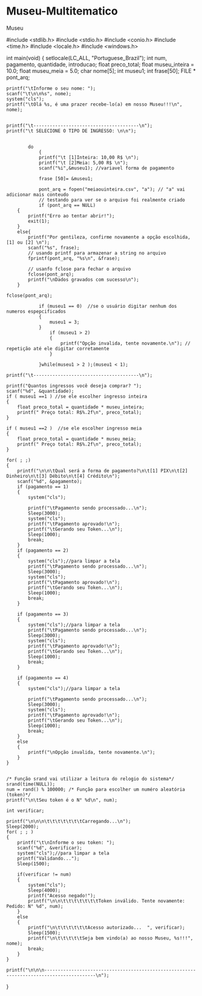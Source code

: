 # Museu-Multitematico
Museu

#include <stdlib.h>
#include <stdio.h>
#include <conio.h>
#include <time.h>
#include <locale.h>
#include <windows.h>

int main(void)
{
    setlocale(LC_ALL, "Portuguese_Brazil");
    int  num, pagamento, quantidade, introducao;
    float preco_total;
    float museu_inteira = 10.0;
    float museu_meia = 5.0;
    char nome[5];
    int museu1;
    int frase[50];
    FILE * pont_arq;

    printf("\tInforme o seu nome: ");
    scanf("\t\n\n%s", nome);
    system("cls");
    printf("\tOlá %s, é uma prazer recebe-lo(a) em nosso Museu!!!\n", nome);


    printf("\t---------------------------------------\n");
    printf("\t SELECIONE O TIPO DE INGRESSO: \n\n");


			do
    			{
				printf("\t [1]Inteira: 10,00 R$ \n");
        		printf("\t [2]Meia: 5,00 R$ \n");
        		scanf("%i",&museu1); //variavel forma de pagamento

                frase [50]= &museu1;

                pont_arq = fopen("meiaouinteira.csv", "a"); // "a" vai adicionar mais conteudo
        		// testando para ver se o arquivo foi realmente criado
        		if (pont_arq == NULL)
        {
            printf("Erro ao tentar abrir!");
            exit(1);
        }
        else{
            printf("Por gentileza, confirme novamente a opção escolhida, [1] ou [2] \n");
            scanf("%s", frase);
            // usando printf para armazenar a string no arquivo
            fprintf(pont_arq, "%s\n", &frase);

            // usanfo fclose para fechar o arquivo
            fclose(pont_arq);
            printf("\nDados gravados com sucesso\n");
        }

    fclose(pont_arq);

        		if (museu1 == 0)  //se o usuário digitar nenhum dos numeros espepcificados
        		{
            		museu1 = 3;
        		}
        			if (museu1 > 2)
        			{
            			printf("Opção invalida, tente novamente.\n"); // repetição até ele digitar corretamente
        			}

    			}while(museu1 > 2 );(museu1 < 1);

    printf("\t---------------------------------------\n");

    printf("Quantos ingressos você deseja comprar? ");
    scanf("%d", &quantidade);
    if ( museu1 ==1 ) //se ele escolher ingresso inteira
    {
        float preco_total = quantidade * museu_inteira;
        printf(" Preço total: R$%.2f\n", preco_total);
    }

    if ( museu1 ==2 )  //se ele escolher ingresso meia
    {
        float preco_total = quantidade * museu_meia;
        printf(" Preço total: R$%.2f\n", preco_total);
    }

    for( ; ;)
    {
        printf("\n\n\tQual será a forma de pagamento?\n\t[1] PIX\n\t[2] Dinheiro\n\t[3] Débito\n\t[4] Crédito\n");
        scanf("%d", &pagamento);
        if (pagamento == 1)
        {
            system("cls");

            printf("\tPagamento sendo processado...\n");
            Sleep(3000);
            system("cls");
            printf("\tPagamento aprovado!\n");
            printf("\tGerando seu Token...\n");
            Sleep(1000);
            break;
        }
        if (pagamento == 2)
        {
            system("cls");//para limpar a tela
            printf("\tPagamento sendo processado...\n");
            Sleep(3000);
            system("cls");
            printf("\tPagamento aprovado!\n");
            printf("\tGerando seu Token...\n");
            Sleep(1000);
            break;
        }

        if (pagamento == 3)
        {
            system("cls");//para limpar a tela
            printf("\tPagamento sendo processado...\n");
            Sleep(3000);
            system("cls");
            printf("\tPagamento aprovado!\n");
            printf("\tGerando seu Token...\n");
            Sleep(1000);
            break;
        }

        if (pagamento == 4)
        {
            system("cls");//para limpar a tela

            printf("\tPagamento sendo processado...\n");
            Sleep(3000);
            system("cls");
            printf("\tPagamento aprovado!\n");
            printf("\tGerando seu Token...\n");
            Sleep(1000);
            break;
        }
        else
        {
            printf("\nOpção invalida, tente novamente.\n");
        }
    }


    /* Função srand vai utilizar a leitura do relogio do sistema*/
    srand(time(NULL));
    num = rand() % 100000; /* Função para escolher um numéro aleatória (token)*/
    printf("\n\tSeu token é o N° %d\n", num);

    int verificar;

    printf("\n\n\n\t\t\t\t\t\t\tCarregando...\n");
    Sleep(2000);
    for( ; ; )
    {
        printf("\t\nInforme o seu token: ");
        scanf("%d", &verificar);
        system("cls");//para limpar a tela
        printf("Validando...");
        Sleep(1500);

        if(verificar != num)
        {
            system("cls");
            Sleep(4000);
            printf("Acesso negado!");
            printf("\n\n\t\t\t\t\t\t\tToken inválido. Tente novamente:     Pedido: N° %d", num);
        }
        else
        {
            printf("\n\t\t\t\t\t\tAcesso autorizado...  ", verificar);
            Sleep(1500);
            printf("\n\t\t\t\t\tSeja bem vindo(a) ao nosso Museu, %s!!!", nome);
            break;
        }
    }

    printf("\n\n\n-----------------------------------------------------------------------------------------\n");


}
